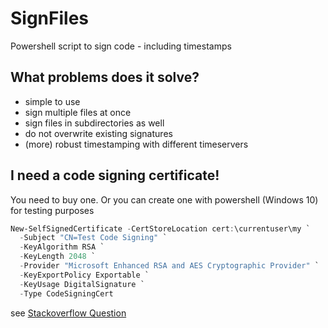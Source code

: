 # SignFiles
Powershell script to sign code - including timestamps

## What problems does it solve?
- simple to use
- sign multiple files at once
- sign files in subdirectories as well
- do not overwrite existing signatures
- (more) robust timestamping with different timeservers

## I need a code signing certificate!
You need to buy one.
Or you can create one with powershell (Windows 10) for testing purposes
```powershell
New-SelfSignedCertificate -CertStoreLocation cert:\currentuser\my `
  -Subject "CN=Test Code Signing" `
  -KeyAlgorithm RSA `
  -KeyLength 2048 `
  -Provider "Microsoft Enhanced RSA and AES Cryptographic Provider" `
  -KeyExportPolicy Exportable `
  -KeyUsage DigitalSignature `
  -Type CodeSigningCert
```
see [Stackoverflow Question](https://serverfault.com/questions/824574/create-code-signing-certificate-on-windows-for-signing-powershell-scripts)
